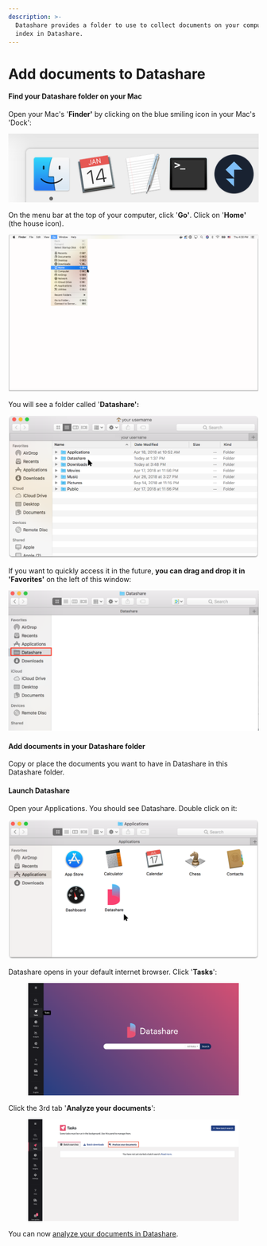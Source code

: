 ```yaml
---
description: >-
  Datashare provides a folder to use to collect documents on your computer to
  index in Datashare.
---
```


# Add documents to Datashare

#### Find your Datashare folder on your Mac

Open your Mac's '**Finder'** by clicking on the blue smiling icon in your Mac's 'Dock':

![](../../.gitbook/assets/screen-shot-2019-01-14-at-10.09.55-pm.png)

On the menu bar at the top of your computer, click '**Go'**. Click on '**Home'** (the house icon).

![](../../.gitbook/assets/add-doc-mac2.png)

You will see a folder called '**Datashare':**

![](../../.gitbook/assets/add-doc-mac.png)

If you want to quickly access it in the future, **you can drag and drop it in 'Favorites'** on the left of this window:

![](../../.gitbook/assets/screen-shot-2019-05-21-at-11.40.22-am.png)

#### **Add documents in your Datashare folder**

Copy or place the documents you want to have in Datashare in this Datashare folder.

#### **Launch Datashare**

Open your Applications. You should see Datashare. Double click on it:

![](<../../.gitbook/assets/Group 28 (1) (1) (1) (1) (1) (2).png>)

Datashare opens in your default internet browser. Click '**Tasks**':

<figure><img src="../../.gitbook/assets/Screenshot 2022-10-27 at 12.25.34.png" alt=""><figcaption></figcaption></figure>

Click the 3rd tab '**Analyze your documents**':

<figure><img src="../../.gitbook/assets/Screenshot 2022-10-27 at 12.25.44.png" alt=""><figcaption></figcaption></figure>

You can now [analyze your documents in Datashare](../analyze-documents.md).
